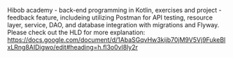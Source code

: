Hibob academy - back-end programming in Kotlin,
exercises and project - feedback feature, includeing utilizing Postman for API testing,
resource layer, service, DAO, and database integration with migrations and Flyway.
Please check out the HLD for more explanation:
https://docs.google.com/document/d/1AbaSGqvHw3kijb70jM9V5Vj9FukeBlxLRng8AIDigwo/edit#heading=h.fl3o0vl8ly2r
